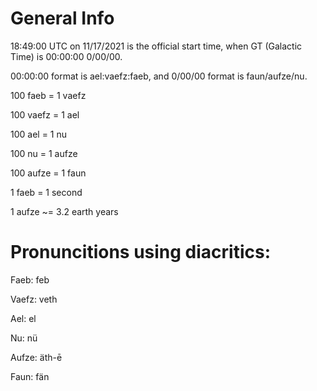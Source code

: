 # General Info

18:49:00 UTC on 11/17/2021 is the official start time, when GT (Galactic Time) is 00:00:00 0/00/00.

00:00:00 format is ael:vaefz:faeb, and 0/00/00 format is faun/aufze/nu.

100 faeb = 1 vaefz

100 vaefz = 1 ael

100 ael  = 1 nu

100 nu = 1 aufze

100 aufze = 1 faun

1 faeb = 1 second

1 aufze ~= 3.2 earth years

# Pronuncitions using diacritics:

Faeb:    feb

Vaefz:   veth

Ael:     el

Nu:      nü

Aufze:   äth-ē

Faun:    fän